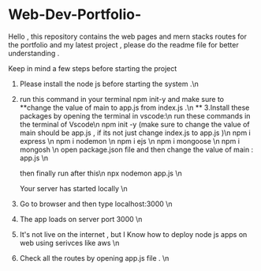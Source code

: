 # Web-Dev-Portfolio-
Hello , this repository contains the web pages and mern stacks routes for the portfolio and my latest project , please do the readme file for better understanding .  


Keep in mind a few steps before starting the project 
1. Please install the node js before starting the system .\n
2. run this command in your terminal npm init-y and make sure to **change the value of main to app.js from index.js .\n
**
3.Install these packages by opening the terminal in vscode:\n
    run these commands in the terminal of Vscode\n
   npm init -y (make sure to change the value of main should be app.js , if its not just change index.js to app.js )\n
   npm i express    \n
   npm i nodemon    \n
   npm i ejs        \n
   npm i mongoose   \n
   npm i mongosh    \n
   open package.json file and then change the value of main : app.js   \n

   then finally run after this\n
   npx nodemon app.js       \n

   Your server has started locally \n

4. Go to browser and then type localhost:3000    \n
5. The app loads on server port 3000            \n
6. It's not live on the internet , but I Know how to deploy node js apps on web using serivces like aws             \n
7. Check all the routes by opening app.js file .                  \n

   

